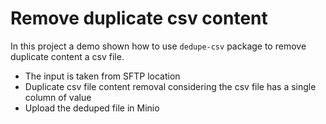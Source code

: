 # Remove duplicate csv content

In this project a demo shown how to use `dedupe-csv` package to remove duplicate content a csv file.

- The input is taken from SFTP location
- Duplicate csv file content removal considering the csv file has a single column of value
- Upload the deduped file in Minio